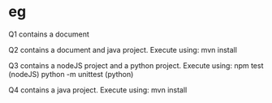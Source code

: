 # eg

Q1 contains a document

Q2 contains a document and java project.  Execute using: mvn install

Q3 contains a nodeJS project and a python project. Execute using: npm test (nodeJS) python -m unittest (python)

Q4 contains a java project.  Execute using: mvn install
